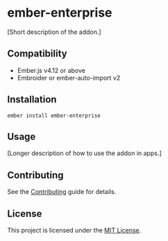 # ember-enterprise

[Short description of the addon.]

## Compatibility

- Ember.js v4.12 or above
- Embroider or ember-auto-import v2

## Installation

```
ember install ember-enterprise
```

## Usage

[Longer description of how to use the addon in apps.]

## Contributing

See the [Contributing](CONTRIBUTING.md) guide for details.

## License

This project is licensed under the [MIT License](LICENSE.md).

